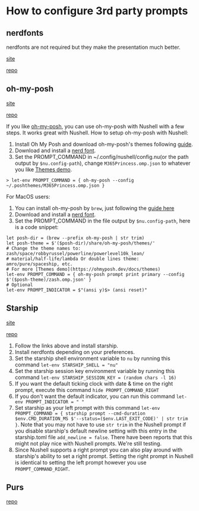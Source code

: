 # How to configure 3rd party prompts

## nerdfonts

nerdfonts are not required but they make the presentation much better.

[site](https://www.nerdfonts.com)

[repo](https://github.com/ryanoasis/nerd-fonts)

## oh-my-posh

[site](https://ohmyposh.dev/)

[repo](https://github.com/JanDeDobbeleer/oh-my-posh)

If you like [oh-my-posh](https://ohmyposh.dev/), you can use oh-my-posh with Nushell with a few steps. It works great with Nushell. How to setup oh-my-posh with Nushell:

1. Install Oh My Posh and download oh-my-posh's themes following [guide](https://ohmyposh.dev/docs/linux#installation).
2. Download and install a [nerd font](https://github.com/ryanoasis/nerd-fonts).
3. Set the PROMPT_COMMAND in ~/.config/nushell/config.nu(or the path output by `$nu.config-path`), change `M365Princess.omp.json` to whatever you like [Themes demo](https://ohmyposh.dev/docs/themes).

```shell
> let-env PROMPT_COMMAND = { oh-my-posh --config ~/.poshthemes/M365Princess.omp.json }
```

For MacOS users:

1. You can install oh-my-posh by `brew`, just following the [guide here](https://ohmyposh.dev/docs/macos)
2. Download and install a [nerd font](https://github.com/ryanoasis/nerd-fonts).
3. Set the PROMPT_COMMAND in the file output by `$nu.config-path`, here is a code snippet:

```shell
let posh-dir = (brew --prefix oh-my-posh | str trim)
let posh-theme = $'($posh-dir)/share/oh-my-posh/themes/'
# Change the theme names to: zash/space/robbyrussel/powerline/powerlevel10k_lean/
# material/half-life/lambda Or double lines theme: amro/pure/spaceship, etc.
# For more [Themes demo](https://ohmyposh.dev/docs/themes)
let-env PROMPT_COMMAND = { oh-my-posh prompt print primary --config $'($posh-theme)/zash.omp.json' }
# Optional
let-env PROMPT_INDICATOR = $"(ansi y)$> (ansi reset)"
```

## Starship

[site](https://starship.rs/)

[repo](https://github.com/starship/starship)

1. Follow the links above and install starship.
2. Install nerdfonts depending on your preferences.
3. Set the starship shell environment variable to `nu` by running this command `let-env STARSHIP_SHELL = "nu"`
4. Set the starship session key environment variable by running this command `let-env STARSHIP_SESSION_KEY = (random chars -l 16)`
5. If you want the default ticking clock with date & time on the right prompt, execute this command `hide PROMPT_COMMAND_RIGHT`
6. If you don't want the default indicator, you can run this command `let-env PROMPT_INDICATOR = " "`
7. Set starship as your left prompt with this command `let-env PROMPT_COMMAND = { starship prompt --cmd-duration $env.CMD_DURATION_MS $'--status=($env.LAST_EXIT_CODE)' | str trim }`. Note that you may not have to use `str trim` in the Nushell prompt if you disable starship's default newline setting with this entry in the starship.toml file `add_newline = false`. There have been reports that this might not play nice with Nushell prompts. We're still testing.
8. Since Nushell supports a right prompt you can also play around with starship's ability to set a right prompt. Setting the right prompt in Nushell is identical to setting the left prompt however you use `PROMPT_COMMAND_RIGHT`.

## Purs

[repo](https://github.com/xcambar/purs)
